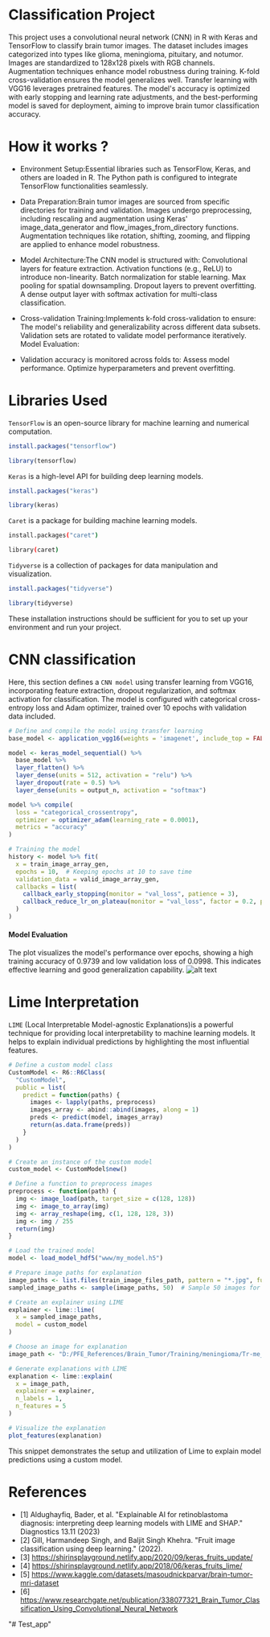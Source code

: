 #  Classification Project
This project uses a convolutional neural network (CNN) in R with Keras and TensorFlow to classify brain tumor images. The dataset includes images categorized into types like glioma, meningioma, pituitary, and notumor. Images are standardized to 128x128 pixels with RGB channels. Augmentation techniques enhance model robustness during training. K-fold cross-validation ensures the model generalizes well. Transfer learning with VGG16 leverages pretrained features. The model's accuracy is optimized with early stopping and learning rate adjustments, and the best-performing model is saved for deployment, aiming to improve brain tumor classification accuracy.
# How it works ?
- Environment Setup:Essential libraries such as TensorFlow, Keras, and others are loaded in R.
The Python path is configured to integrate TensorFlow functionalities seamlessly.
- Data Preparation:Brain tumor images are sourced from specific directories for training and validation.
Images undergo preprocessing, including rescaling and augmentation using Keras' image_data_generator and flow_images_from_directory functions.
Augmentation techniques like rotation, shifting, zooming, and flipping are applied to enhance model robustness.
- Model Architecture:The CNN model is structured with:
Convolutional layers for feature extraction.
Activation functions (e.g., ReLU) to introduce non-linearity.
Batch normalization for stable learning.
Max pooling for spatial downsampling.
Dropout layers to prevent overfitting.
A dense output layer with softmax activation for multi-class classification.
- Cross-validation Training:Implements k-fold cross-validation to ensure:
The model's reliability and generalizability across different data subsets.
Validation sets are rotated to validate model performance iteratively.
Model Evaluation:

- Validation accuracy is monitored across folds to:
Assess model performance.
Optimize hyperparameters and prevent overfitting.
# Libraries Used
`TensorFlow` is an open-source library for machine learning and numerical computation.
```r
install.packages("tensorflow")

library(tensorflow)
```
`Keras` is a high-level API for building deep learning models.
```r
install.packages("keras")

library(keras)
```
`Caret` is a package for building machine learning models.
```bash
install.packages("caret")

library(caret)
```
`Tidyverse` is a collection of packages for data manipulation and visualization.
```r
install.packages("tidyverse")

library(tidyverse)
```
These installation instructions should be sufficient for you to set up your environment and run your project.
# CNN classification 
Here, this section defines a `CNN model` using transfer learning from VGG16, incorporating feature extraction, dropout regularization, and softmax activation for classification. The model is configured with categorical cross-entropy loss and Adam optimizer, trained over 10 epochs with validation data included.

```r
# Define and compile the model using transfer learning
base_model <- application_vgg16(weights = 'imagenet', include_top = FALSE, input_shape = c(img_width, img_height, channels))

model <- keras_model_sequential() %>%
  base_model %>%
  layer_flatten() %>%
  layer_dense(units = 512, activation = "relu") %>%
  layer_dropout(rate = 0.5) %>%
  layer_dense(units = output_n, activation = "softmax")

model %>% compile(
  loss = "categorical_crossentropy",
  optimizer = optimizer_adam(learning_rate = 0.0001),
  metrics = "accuracy"
)

# Training the model
history <- model %>% fit(
  x = train_image_array_gen,
  epochs = 10,  # Keeping epochs at 10 to save time
  validation_data = valid_image_array_gen,
  callbacks = list(
    callback_early_stopping(monitor = "val_loss", patience = 3),
    callback_reduce_lr_on_plateau(monitor = "val_loss", factor = 0.2, patience = 2)
  )
)

```
#### Model Evaluation
The plot visualizes the model's performance over epochs, showing a high training accuracy of 0.9739 and low validation loss of 0.0998. This indicates effective learning and good generalization capability.
![alt text](plot.png)

# Lime Interpretation 
`LIME` (Local Interpretable Model-agnostic Explanations)is a powerful technique for providing local interpretability to machine learning models. It helps to explain individual predictions by highlighting the most influential features.

```r
# Define a custom model class
CustomModel <- R6::R6Class(
  "CustomModel",
  public = list(
    predict = function(paths) {
      images <- lapply(paths, preprocess)
      images_array <- abind::abind(images, along = 1)
      preds <- predict(model, images_array)
      return(as.data.frame(preds))
    }
  )
)

# Create an instance of the custom model
custom_model <- CustomModel$new()

# Define a function to preprocess images
preprocess <- function(path) {
  img <- image_load(path, target_size = c(128, 128))
  img <- image_to_array(img)
  img <- array_reshape(img, c(1, 128, 128, 3))
  img <- img / 255
  return(img)
}

# Load the trained model
model <- load_model_hdf5("www/my_model.h5")

# Prepare image paths for explanation
image_paths <- list.files(train_image_files_path, pattern = "*.jpg", full.names = TRUE, recursive = TRUE)
sampled_image_paths <- sample(image_paths, 50)  # Sample 50 images for explanation

# Create an explainer using LIME
explainer <- lime::lime(
  x = sampled_image_paths,
  model = custom_model
)

# Choose an image for explanation
image_path <- "D:/PFE_References/Brain_Tumor/Training/meningioma/Tr-me_0022.jpg"

# Generate explanations with LIME
explanation <- lime::explain(
  x = image_path,
  explainer = explainer,
  n_labels = 1, 
  n_features = 5
)

# Visualize the explanation
plot_features(explanation)

```
This snippet demonstrates the setup and utilization of Lime to explain model predictions using a custom model.
# References
- [1] Aldughayfiq, Bader, et al. "Explainable AI for retinoblastoma diagnosis: interpreting deep learning models with LIME and SHAP." Diagnostics 13.11 (2023)
- [2] Gill, Harmandeep Singh, and Baljit Singh Khehra. "Fruit image classification using deep learning." (2022).
- [3] https://shirinsplayground.netlify.app/2020/09/keras_fruits_update/
- [4] https://shirinsplayground.netlify.app/2018/06/keras_fruits_lime/
- [5] https://www.kaggle.com/datasets/masoudnickparvar/brain-tumor-mri-dataset
- [6] https://www.researchgate.net/publication/338077321_Brain_Tumor_Classification_Using_Convolutional_Neural_Network

"# Test_app" 
